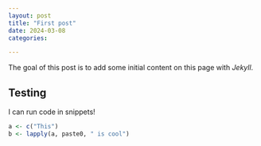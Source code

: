 ```yaml
---
layout: post
title: "First post"
date: 2024-03-08
categories: 

---
```


The goal of this post is to add some initial content on this page with _Jekyll_.

## Testing

I can run code in snippets!

```r
a <- c("This")
b <- lapply(a, paste0, " is cool")
```



